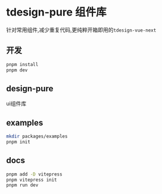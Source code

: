 # tdesign-pure 组件库

针对常用组件,减少重复代码,更纯粹开箱即用的`tdesign-vue-next`

## 开发

```bash
pnpm install
pnpm dev
```

## design-pure

ui组件库

## examples

```bash
mkdir packages/examples
pnpm init
```

## docs

```bash
pnpm add -D vitepress
pnpm vitepress init
pnpm run dev
```

